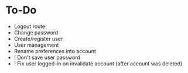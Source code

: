 # To-Do
 - Logout route
 - Change password
 - Create/register user
 - User management
 - Rename preferences into account
 - ! Don't save user password
 - ! Fix user logged-in on invalidate account (after account was deleted)
